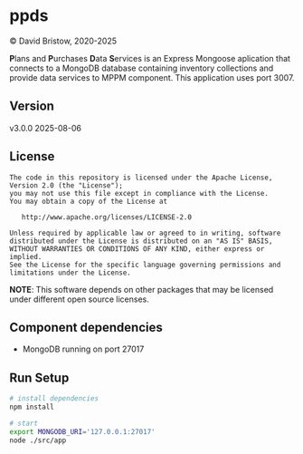 # ppds

&copy; David Bristow, 2020-2025

**P**lans and **P**urchases **D**ata **S**ervices is an Express Mongoose aplication that connects to a MongoDB database containing inventory collections and provide data services to MPPM component. This application uses port 3007.

## Version
v3.0.0 2025-08-06


## License

    The code in this repository is licensed under the Apache License, Version 2.0 (the "License");
    you may not use this file except in compliance with the License.
    You may obtain a copy of the License at

       http://www.apache.org/licenses/LICENSE-2.0

    Unless required by applicable law or agreed to in writing, software
    distributed under the License is distributed on an "AS IS" BASIS,
    WITHOUT WARRANTIES OR CONDITIONS OF ANY KIND, either express or implied.
    See the License for the specific language governing permissions and
    limitations under the License.

**NOTE**: This software depends on other packages that may be licensed under different open source licenses.

## Component dependencies

* MongoDB running on port 27017

## Run Setup

``` bash
# install dependencies
npm install

# start
export MONGODB_URI='127.0.0.1:27017'
node ./src/app
```
